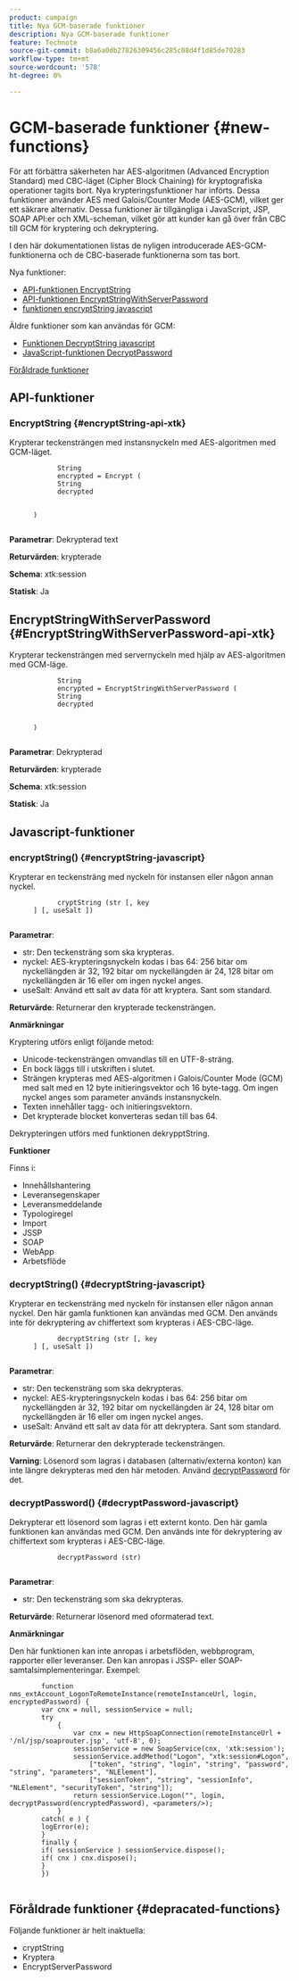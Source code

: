 ```yaml
---
product: campaign
title: Nya GCM-baserade funktioner
description: Nya GCM-baserade funktioner
feature: Technote
source-git-commit: b8a6a0db27826309456c285c08d4f1d85de70283
workflow-type: tm+mt
source-wordcount: '578'
ht-degree: 0%

---
```


# GCM-baserade funktioner {#new-functions}

För att förbättra säkerheten har AES-algoritmen (Advanced Encryption Standard) med CBC-läget (Cipher Block Chaining) för kryptografiska operationer tagits bort. Nya krypteringsfunktioner har införts. Dessa funktioner använder AES med Galois/Counter Mode (AES-GCM), vilket ger ett säkrare alternativ. Dessa funktioner är tillgängliga i JavaScript, JSP, SOAP API:er och XML-scheman, vilket gör att kunder kan gå över från CBC till GCM för kryptering och dekryptering.

I den här dokumentationen listas de nyligen introducerade AES-GCM-funktionerna och de CBC-baserade funktionerna som tas bort.

Nya funktioner:

* [API-funktionen EncryptString](#encryptString-api-xtk)
* [API-funktionen EncryptStringWithServerPassword](#EncryptStringWithServerPassword-api-xtk)
* [funktionen encryptString javascript](#encryptString-javascript)

Äldre funktioner som kan användas för GCM:

* [Funktionen DecryptString javascript](#decryptString-javascript)
* [JavaScript-funktionen DecryptPassword](#decryptPassword-javascript)

[Föråldrade funktioner](#depracated-functions)

## API-funktioner

### EncryptString {#encryptString-api-xtk}

Krypterar teckensträngen med instansnyckeln med AES-algoritmen med GCM-läget.

```
            String 
            encrypted = Encrypt (
            String       
            decrypted
            

      )
         
```

**Parametrar**: Dekrypterad text

**Returvärden**: krypterade

**Schema**: xtk:session

**Statisk**: Ja

## EncryptStringWithServerPassword {#EncryptStringWithServerPassword-api-xtk}

Krypterar teckensträngen med servernyckeln med hjälp av AES-algoritmen med GCM-läge.


```
            String 
            encrypted = EncryptStringWithServerPassword (
            String       
            decrypted
            

      )
         
```

**Parametrar**: Dekrypterad

**Returvärden**: krypterade

**Schema**: xtk:session

**Statisk**: Ja

## Javascript-funktioner

### encryptString() {#encryptString-javascript}

Krypterar en teckensträng med nyckeln för instansen eller någon annan nyckel.

```
            cryptString (str [, key
      ] [, useSalt ])
         
```

**Parametrar**:

* str: Den teckensträng som ska krypteras.
* nyckel: AES-krypteringsnyckeln kodas i bas 64: 256 bitar om nyckellängden är 32, 192 bitar om nyckellängden är 24, 128 bitar om nyckellängden är 16 eller om ingen nyckel anges.
* useSalt: Använd ett salt av data för att kryptera. Sant som standard.

**Returvärde**: Returnerar den krypterade teckensträngen.

**Anmärkningar**

Kryptering utförs enligt följande metod:

* Unicode-teckensträngen omvandlas till en UTF-8-sträng.
* En bock läggs till i utskriften i slutet.
* Strängen krypteras med AES-algoritmen i Galois/Counter Mode (GCM) med salt med en 12 byte initieringsvektor och 16 byte-tagg. Om ingen nyckel anges som parameter används instansnyckeln.
* Texten innehåller tagg- och initieringsvektorn.
* Det krypterade blocket konverteras sedan till bas 64.

Dekrypteringen utförs med funktionen dekrypptString.

**Funktioner**

Finns i:

* Innehållshantering
* Leveransegenskaper
* Leveransmeddelande
* Typologiregel
* Import
* JSSP
* SOAP
* WebApp
* Arbetsflöde

### decryptString() {#decryptString-javascript}

Krypterar en teckensträng med nyckeln för instansen eller någon annan nyckel. Den här gamla funktionen kan användas med GCM. Den används inte för dekryptering av chiffertext som krypteras i AES-CBC-läge.

```
            decryptString (str [, key
      ] [, useSalt ])
         
```

**Parametrar**:

* str: Den teckensträng som ska dekrypteras.
* nyckel: AES-krypteringsnyckeln kodas i bas 64: 256 bitar om nyckellängden är 32, 192 bitar om nyckellängden är 24, 128 bitar om nyckellängden är 16 eller om ingen nyckel anges.
* useSalt: Använd ett salt av data för att dekryptera. Sant som standard.

**Returvärde**: Returnerar den dekrypterade teckensträngen.

**Varning**: Lösenord som lagras i databasen (alternativ/externa konton) kan inte längre dekrypteras med den här metoden. Använd [decryptPassword](#decryptPassword-javascript) för det.

### decryptPassword() {#decryptPassword-javascript}

Dekrypterar ett lösenord som lagras i ett externt konto. Den här gamla funktionen kan användas med GCM. Den används inte för dekryptering av chiffertext som krypteras i AES-CBC-läge.

```
            decryptPassword (str)
         
```

**Parametrar**:

* str: Den teckensträng som ska dekrypteras.

**Returvärde**: Returnerar lösenord med oformaterad text.

**Anmärkningar**

Den här funktionen kan inte anropas i arbetsflöden, webbprogram, rapporter eller leveranser. Den kan anropas i JSSP- eller SOAP-samtalsimplementeringar. Exempel:

```
        function nms_extAccount_LogonToRemoteInstance(remoteInstanceUrl, login, encryptedPassword) {
        var cnx = null, sessionService = null;
        try
            {
                var cnx = new HttpSoapConnection(remoteInstanceUrl + '/nl/jsp/soaprouter.jsp', 'utf-8', 0);
                sessionService = new SoapService(cnx, 'xtk:session');
                sessionService.addMethod("Logon", "xtk:session#Logon",
                    ["token", "string", "login", "string", "password", "string", "parameters", "NLElement"],
                    ["sessionToken", "string", "sessionInfo", "NLElement", "securityToken", "string"]);
                return sessionService.Logon("", login, decryptPassword(encryptedPassword), <parameters/>);
            }
        catch( e ) {
        logError(e);
        }
        finally {
        if( sessionService ) sessionService.dispose();
        if( cnx ) cnx.dispose();
        }
        })
      
```

## Föråldrade funktioner {#depracated-functions}

Följande funktioner är helt inaktuella:

* cryptString
* Kryptera
* EncryptServerPassword
